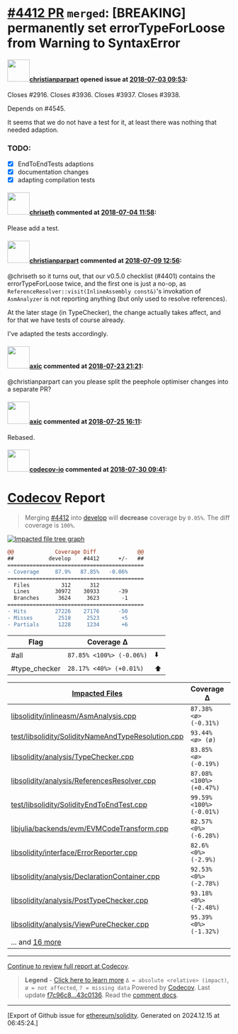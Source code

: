 # [\#4412 PR](https://github.com/ethereum/solidity/pull/4412) `merged`: [BREAKING] permanently set errorTypeForLoose from Warning to SyntaxError

#### <img src="https://avatars.githubusercontent.com/u/56763?u=373e0766d5c45bef8c7c7fc5ed48394935772065&v=4" width="50">[christianparpart](https://github.com/christianparpart) opened issue at [2018-07-03 09:53](https://github.com/ethereum/solidity/pull/4412):

Closes #2916. Closes #3936. Closes #3937. Closes #3938.

Depends on #4545.

It seems that we do not have a test for it, at least there was nothing
that needed adaption.

### TODO:

- [x] EndToEndTests adaptions
- [x] documentation changes
- [x] adapting compilation tests

#### <img src="https://avatars.githubusercontent.com/u/9073706?v=4" width="50">[chriseth](https://github.com/chriseth) commented at [2018-07-04 11:58](https://github.com/ethereum/solidity/pull/4412#issuecomment-402457608):

Please add a test.

#### <img src="https://avatars.githubusercontent.com/u/56763?u=373e0766d5c45bef8c7c7fc5ed48394935772065&v=4" width="50">[christianparpart](https://github.com/christianparpart) commented at [2018-07-09 12:56](https://github.com/ethereum/solidity/pull/4412#issuecomment-403469259):

@chriseth so it turns out, that our v0.5.0 checklist (#4401) contains the errorTypeForLoose twice, and the first one is just a no-op, as `ReferenceResolver::visit(InlineAssembly const&)`'s invokation of `AsmAnalyzer` is not reporting anything (but only used to resolve references).

At the later stage (in TypeChecker), the change actually takes affect, and for that we have tests of course already.

I've adapted the tests accordingly.

#### <img src="https://avatars.githubusercontent.com/u/20340?v=4" width="50">[axic](https://github.com/axic) commented at [2018-07-23 21:21](https://github.com/ethereum/solidity/pull/4412#issuecomment-407205279):

@christianparpart can you please split the peephole optimiser changes into a separate PR?

#### <img src="https://avatars.githubusercontent.com/u/20340?v=4" width="50">[axic](https://github.com/axic) commented at [2018-07-25 16:11](https://github.com/ethereum/solidity/pull/4412#issuecomment-407809925):

Rebased.

#### <img src="https://avatars.githubusercontent.com/u/8655789?u=4694f03b321aa2287d9fe05155adcddb23272e81&v=4" width="50">[codecov-io](https://github.com/codecov-io) commented at [2018-07-30 09:41](https://github.com/ethereum/solidity/pull/4412#issuecomment-408807140):

# [Codecov](https://codecov.io/gh/ethereum/solidity/pull/4412?src=pr&el=h1) Report
> Merging [#4412](https://codecov.io/gh/ethereum/solidity/pull/4412?src=pr&el=desc) into [develop](https://codecov.io/gh/ethereum/solidity/commit/f7c96c8dee43652e5c9c52078db524c27bc29aec?src=pr&el=desc) will **decrease** coverage by `0.05%`.
> The diff coverage is `100%`.

[![Impacted file tree graph](https://codecov.io/gh/ethereum/solidity/pull/4412/graphs/tree.svg?src=pr&token=87PGzVEwU0&height=150&width=650)](https://codecov.io/gh/ethereum/solidity/pull/4412?src=pr&el=tree)

```diff
@@             Coverage Diff             @@
##           develop    #4412      +/-   ##
===========================================
- Coverage     87.9%   87.85%   -0.06%     
===========================================
  Files          312      312              
  Lines        30972    30933      -39     
  Branches      3624     3623       -1     
===========================================
- Hits         27226    27176      -50     
- Misses        2518     2523       +5     
- Partials      1228     1234       +6
```

| Flag | Coverage Δ | |
|---|---|---|
| #all | `87.85% <100%> (-0.06%)` | :arrow_down: |
| #type_checker | `28.17% <40%> (+0.01%)` | :arrow_up: |

| [Impacted Files](https://codecov.io/gh/ethereum/solidity/pull/4412?src=pr&el=tree) | Coverage Δ | |
|---|---|---|
| [libsolidity/inlineasm/AsmAnalysis.cpp](https://codecov.io/gh/ethereum/solidity/pull/4412/diff?src=pr&el=tree#diff-bGlic29saWRpdHkvaW5saW5lYXNtL0FzbUFuYWx5c2lzLmNwcA==) | `87.38% <ø> (-0.31%)` | :arrow_down: |
| [test/libsolidity/SolidityNameAndTypeResolution.cpp](https://codecov.io/gh/ethereum/solidity/pull/4412/diff?src=pr&el=tree#diff-dGVzdC9saWJzb2xpZGl0eS9Tb2xpZGl0eU5hbWVBbmRUeXBlUmVzb2x1dGlvbi5jcHA=) | `93.44% <ø> (ø)` | :arrow_up: |
| [libsolidity/analysis/TypeChecker.cpp](https://codecov.io/gh/ethereum/solidity/pull/4412/diff?src=pr&el=tree#diff-bGlic29saWRpdHkvYW5hbHlzaXMvVHlwZUNoZWNrZXIuY3Bw) | `83.85% <ø> (-0.19%)` | :arrow_down: |
| [libsolidity/analysis/ReferencesResolver.cpp](https://codecov.io/gh/ethereum/solidity/pull/4412/diff?src=pr&el=tree#diff-bGlic29saWRpdHkvYW5hbHlzaXMvUmVmZXJlbmNlc1Jlc29sdmVyLmNwcA==) | `87.08% <100%> (+0.47%)` | :arrow_up: |
| [test/libsolidity/SolidityEndToEndTest.cpp](https://codecov.io/gh/ethereum/solidity/pull/4412/diff?src=pr&el=tree#diff-dGVzdC9saWJzb2xpZGl0eS9Tb2xpZGl0eUVuZFRvRW5kVGVzdC5jcHA=) | `99.59% <100%> (-0.01%)` | :arrow_down: |
| [libjulia/backends/evm/EVMCodeTransform.cpp](https://codecov.io/gh/ethereum/solidity/pull/4412/diff?src=pr&el=tree#diff-bGlianVsaWEvYmFja2VuZHMvZXZtL0VWTUNvZGVUcmFuc2Zvcm0uY3Bw) | `82.57% <0%> (-6.28%)` | :arrow_down: |
| [libsolidity/interface/ErrorReporter.cpp](https://codecov.io/gh/ethereum/solidity/pull/4412/diff?src=pr&el=tree#diff-bGlic29saWRpdHkvaW50ZXJmYWNlL0Vycm9yUmVwb3J0ZXIuY3Bw) | `82.6% <0%> (-2.9%)` | :arrow_down: |
| [libsolidity/analysis/DeclarationContainer.cpp](https://codecov.io/gh/ethereum/solidity/pull/4412/diff?src=pr&el=tree#diff-bGlic29saWRpdHkvYW5hbHlzaXMvRGVjbGFyYXRpb25Db250YWluZXIuY3Bw) | `92.53% <0%> (-2.78%)` | :arrow_down: |
| [libsolidity/analysis/PostTypeChecker.cpp](https://codecov.io/gh/ethereum/solidity/pull/4412/diff?src=pr&el=tree#diff-bGlic29saWRpdHkvYW5hbHlzaXMvUG9zdFR5cGVDaGVja2VyLmNwcA==) | `93.18% <0%> (-2.48%)` | :arrow_down: |
| [libsolidity/analysis/ViewPureChecker.cpp](https://codecov.io/gh/ethereum/solidity/pull/4412/diff?src=pr&el=tree#diff-bGlic29saWRpdHkvYW5hbHlzaXMvVmlld1B1cmVDaGVja2VyLmNwcA==) | `95.39% <0%> (-1.32%)` | :arrow_down: |
| ... and [16 more](https://codecov.io/gh/ethereum/solidity/pull/4412/diff?src=pr&el=tree-more) | |

------

[Continue to review full report at Codecov](https://codecov.io/gh/ethereum/solidity/pull/4412?src=pr&el=continue).
> **Legend** - [Click here to learn more](https://docs.codecov.io/docs/codecov-delta)
> `Δ = absolute <relative> (impact)`, `ø = not affected`, `? = missing data`
> Powered by [Codecov](https://codecov.io/gh/ethereum/solidity/pull/4412?src=pr&el=footer). Last update [f7c96c8...43c0136](https://codecov.io/gh/ethereum/solidity/pull/4412?src=pr&el=lastupdated). Read the [comment docs](https://docs.codecov.io/docs/pull-request-comments).


-------------------------------------------------------------------------------



[Export of Github issue for [ethereum/solidity](https://github.com/ethereum/solidity). Generated on 2024.12.15 at 06:45:24.]
